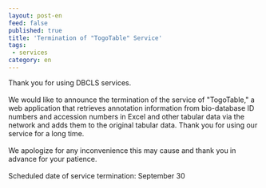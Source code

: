```yaml
---
layout: post-en
feed: false
published: true
title: 'Termination of "TogoTable" Service'
tags:
 - services
category: en
---
```

Thank you for using DBCLS services.<br />
<br />
We would like to announce the termination of the service of  "TogoTable," a web application that retrieves annotation information from bio-database ID numbers and accession numbers in Excel and other tabular data via the network and adds them to the original tabular data. 
Thank you for using our service for a long time.<br />
<br />
We apologize for any inconvenience this may cause and thank you in advance for your patience.<br />
<br />
Scheduled date of service termination: September 30<br />

